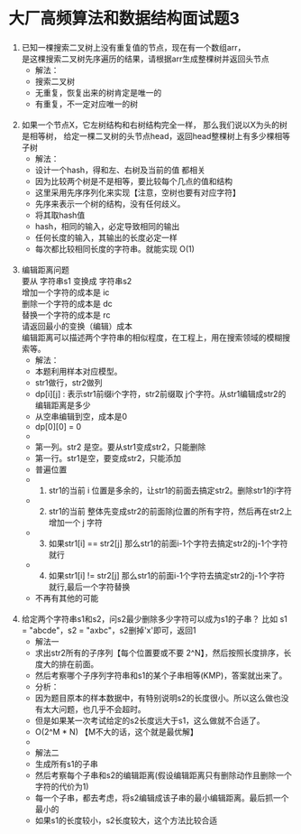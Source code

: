 # 大厂高频算法和数据结构面试题3

### 

1. 已知一棵搜索二叉树上没有重复值的节点，现在有一个数组arr，  
   是这棵搜索二叉树先序遍历的结果，请根据arr生成整棵树并返回头节点  
   * 解法：
   * 搜索二叉树
   * 无重复，恢复出来的树肯定是唯一的
   * 有重复，不一定对应唯一的树
   <br/>
2. 如果一个节点X，它左树结构和右树结构完全一样，
   那么我们说以X为头的树是相等树，
   给定一棵二叉树的头节点head，返回head整棵树上有多少棵相等子树
   * 解法：
   * 设计一个hash，得和左、右树及当前的值 都相关
   * 因为比较两个树是不是相等，要比较每个几点的值和结构
   * 这里采用先序序列化来实现【注意，空树也要有对应字符】
   * 先序来表示一个树的结构，没有任何歧义。
   * 将其取hash值
   * hash，相同的输入，必定导致相同的输出
   * 任何长度的输入，其输出的长度必定一样
   * 每次都比较相同长度的字符串。就能实现 O(1)
   <br/>
3. 编辑距离问题  
   要从 字符串s1 变换成 字符串s2  
   增加一个字符的成本是 ic  
   删除一个字符的成本是 dc  
   替换一个字符的成本是 rc  
   请返回最小的变换（编辑）成本  
   编辑距离可以描述两个字符串的相似程度，在工程上，用在搜索领域的模糊搜索等。  
   * 解法：
   * 本题利用样本对应模型。	 
   * str1做行，str2做列
   * dp[i][j] : 表示str1前缀i个字符，str2前缀取 j个字符。从str1编辑成str2的编辑距离是多少
   * 从空串编辑到空，成本是0
   * dp[0][0] = 0
   * 
   * 第一列。str2 是空。要从str1变成str2，只能删除
   * 第一行。str1是空，要变成str2，只能添加
   * 普遍位置
   * 1) str1的当前 i 位置是多余的，让str1的前面去搞定str2。删除str1的i字符
   * 2) str1的当前 整体先变成str2的前面除j位置的所有字符，然后再在str2上增加一个 j 字符
   * 3) 如果str1[i] == str2[j] 那么str1的前面i-1个字符去搞定str2的j-1个字符就行
   * 4) 如果str1[i] != str2[j] 那么str1的前面i-1个字符去搞定str2的j-1个字符就行,最后一个字符替换
   * 不再有其他的可能  
   <br/>
4. 给定两个字符串s1和s2，问s2最少删除多少字符可以成为s1的子串？
   比如 s1 = "abcde"，s2 = "axbc"，s2删掉'x'即可，返回1
   * 解法一
   * 求出str2所有的子序列【每个位置要或不要 2^N】，然后按照长度排序，长度大的排在前面。
   * 然后考察哪个子序列字符串和s1的某个子串相等(KMP)，答案就出来了。
   * 分析：
   * 因为题目原本的样本数据中，有特别说明s2的长度很小。所以这么做也没有太大问题，也几乎不会超时。
   * 但是如果某一次考试给定的s2长度远大于s1，这么做就不合适了。
   * O(2^M * N)  【M不大的话，这个就是最优解】
   * 
   * 解法二
   * 生成所有s1的子串
   * 然后考察每个子串和s2的编辑距离(假设编辑距离只有删除动作且删除一个字符的代价为1)
   * 每一个子串，都去考虑，将s2编辑成该子串的最小编辑距离。最后抓一个最小的
   * 如果s1的长度较小，s2长度较大，这个方法比较合适



